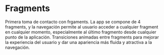 <h1>Fragments</h1>

Primera toma de contacto con frgaments.
La app se compone de 4 fragments, y la navegación permite al usuario acceder a cualquier fragment en cualquier momento, especialmente al último fragmento desde cualquier punto de la aplicación.
Transiciones animadas entre fragments para mejorar la experiencia del usuario y dar una apariencia más fluida y atractiva a la navegación.
